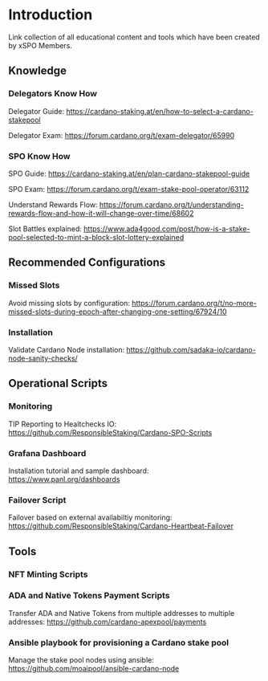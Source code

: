 # Introduction 

Link collection of all educational content and tools which have been created by xSPO Members.


## Knowledge

### Delegators Know How
Delegator Guide: https://cardano-staking.at/en/how-to-select-a-cardano-stakepool

Delegator Exam: https://forum.cardano.org/t/exam-delegator/65990


### SPO Know How
SPO Guide: https://cardano-staking.at/en/plan-cardano-stakepool-guide

SPO Exam: https://forum.cardano.org/t/exam-stake-pool-operator/63112

Understand Rewards Flow: https://forum.cardano.org/t/understanding-rewards-flow-and-how-it-will-change-over-time/68602

Slot Battles explained: https://www.ada4good.com/post/how-is-a-stake-pool-selected-to-mint-a-block-slot-lottery-explained

## Recommended Configurations

### Missed Slots
Avoid missing slots by configuration: https://forum.cardano.org/t/no-more-missed-slots-during-epoch-after-changing-one-setting/67924/10

### Installation
Validate Cardano Node installation: https://github.com/sadaka-io/cardano-node-sanity-checks/

## Operational Scripts

### Monitoring
TIP Reporting to Healtchecks IO: https://github.com/ResponsibleStaking/Cardano-SPO-Scripts

### Grafana Dashboard
Installation tutorial and sample dashboard: https://www.panl.org/dashboards

### Failover Script
Failover based on external availabiltiy monitoring: https://github.com/ResponsibleStaking/Cardano-Heartbeat-Failover


## Tools

### NFT Minting Scripts

### ADA and Native Tokens Payment Scripts
Transfer ADA and Native Tokens from multiple addresses to multiple addresses: https://github.com/cardano-apexpool/payments

### Ansible playbook for provisioning a Cardano stake pool
Manage the stake pool nodes using ansible: https://github.com/moaipool/ansible-cardano-node
